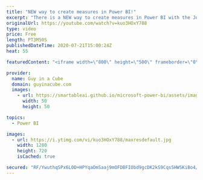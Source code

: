```yaml
---
title: "NEW way to create measures in Power BI!"
excerpt: "There is a NEW way to create measures in Power BI with the July 2020 Power BI Desktop update. Patrick shows you how External Tools can help you.  Tabular Editor download: https://www.sqlbi.com/tools/  📢 Become a member: https://guyinacu.be/membership   *******************  Want to take your Power BI"
originalUrl: https://youtube.com/watch?v=kuo3HOxY788
type: video
price: Free
length: PT3M50S
publishedDateTime: 2020-07-21T15:00:24Z
heat: 55

featuredContent: "<iframe width=\"800\" height=\"500\" frameborder=\"0\" src=\"https://www.youtube.com/embed/kuo3HOxY788\" allow=\"accelerometer; autoplay; encrypted-media; gyroscope; picture-in-picture\" allowfullscreen></iframe>"

provider:
  name: Guy in a Cube
  domain: guyinacube.com
  images:
    - url: https://smartableai.github.io/microsoft-power-bi/assets/images/organizations/guyinacube.com-50x50.jpg
      width: 50
      height: 50

topics:
  - Power BI

images:
  - url: https://i.ytimg.com/vi/kuo3HOxY788/maxresdefault.jpg
    width: 1280
    height: 720
    isCached: true

secured: "RF/YwuthqSPx6L0D+HPYqaOmSaaj9mOFDBFIObd9gcDK2kS9CqsSHWSKiBo4/rh/78O4rPJzWeNsuS5EpEMkpD11YxTGFkrEJDfy9mSDo7KI3UQQTFs0e/WL13E5kvmS5Myo12758OALzq+oG5RFN64fY1ShrpciBjytO7qXSkklxAJNBIdFhmNI0iPJ4IH3aWApQYBEiLHGlIWivbci6bUGiShHPWfaoKuJUiZuxN3HYbA0PzYjFNRBO015YiAPoziSTe32CJbXL2bCU6z/wbThDlRimrLfyWRM9W9JESAwD09WzO1dpIgMsYBCGZTI2DM5hU6dxz1P+9OZ//uRNP5PDWYcSpwf3pg8bQDDupYaKdYnBR1oV8iaNEiRa19aJmujmrPVUl7gVBQycnnGnphQo/wMxo7jeET17db+PHs=;BhjrZyRvcxr+TtJioNZ2Tg=="
---
```



